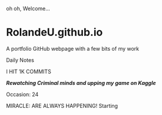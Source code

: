  oh oh, Welcome...
# RolandeU.github.io
A portfolio GitHub webpage with a few bits of my work

Daily Notes

I HIT 1K COMMITS

***Rewatching Criminal minds and upping my game on Kaggle***

Occasion: 24

MIRACLE: ARE ALWAYS HAPPENING!
Starting









